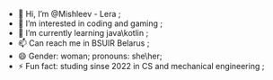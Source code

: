 - 👋 Hi, I’m @Mishleev - Lera ; 
- 👀 I’m interested in coding and gaming ;
- 🌱 I’m currently learning java\kotlin ;
- 📫 Can reach me in BSUIR Belarus ; 
- 😄 Gender: woman; pronouns: she\her;
- ⚡ Fun fact: studing sinse 2022 in CS and mechanical engineering ;

<!---
Mishleev/Mishleev is a ✨ special ✨ repository because its `README.md` (this file) appears on your GitHub profile.
You can click the Preview link to take a look at your changes.
--->
